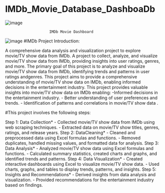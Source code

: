 # IMDb_Movie_Database_DashboaDb				
 ![image](https://github.com/user-attachments/assets/135adf10-3d17-47b0-ace2-2722acdb7476)
  																							
						IMDb Movie Dashboard																	
																							
																							
																							
																							
																							
																							
																							
																							
																							
																							
																							
																							
																							
																							
																							
																							
																							
																							
																							
																							
																							
																							
																							
																							
																							
																							
																							
																							
																							
																							
																							
																							
																							
																							
																							
																							
																							
																							
																							
																							
																							
																							
																							
																							
																							
																							
																							
																							
																							
																							
																							
																							
																							
																							
																							
																							
																							
																							
																							
																							
																							
																							
																							
																							
																							
																							
																							
![image](https://github.com/user-attachments/assets/381390c7-dbe3-4baa-bed9-669ef78b21d3)
#IMDb Project Introduction:
 
  A comprehensive data analysis and visualization project to explore movie/TV show data from IMDb.
    A project to collect, analyze, and visualize movie/TV show data from IMDb,
    providing insights into user ratings,  genres, and more.
     The primary goal of this project is to analyze and visualize movie/TV show data from IMDb, 
     identifying trends and patterns in user ratings andgenres.
     This project aims to provide a comprehensive understanding of movie/TV show data on IMDb, 
     enabling informed decisions in the entertainment industry.
     This project provides valuable insights into movie/TV show data on IMDb enabling:
          -Informed decisions in the entertainment industry.
         - Better understanding of user preferences and trends.
         - Identification of patterns and correlations in movie/TV show data .

#This project involves the following steps:


 Step 1: Data Collection*
    - Collected movie/TV show data from IMDb using web scraping techniques.
     - Extracted data on movie/TV show titles, genres, ratings, and release years.
 Step 2: DataCleaning*
    - Cleaned and preprocessed data using Excel formulas and functions.
    - Removed duplicates, handled missing values, and formatted data for analysis.
Step 3: Data Analysis*
    - Analyzed movie/TV show data using Excel formulas and functions.
     - Calculated summary statistics, created charts and graphs, and identified trends and patterns.
Step 4: Data Visualization*
     - Created interactive dashboards using Excel to visualize movie/TV show data.
     - Used charts, graphs, and tables to display trends, patterns, and insights.
Step 5: Insights and Recommendations*
    - Derived insights from data analysis and visualization.
    - Provided recommendations for the entertainment industry based on findings.

   




